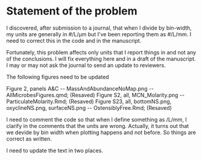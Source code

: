 # Statement of the problem
I discovered, after submission to a journal, that when I divide by bin-width, my units are generally in #/L/μm but I've been reporting them as #/L/mm. I need to correct this in the code and in the manuscript.

Fortunately, this problem affects only units that I report things in and not any of the conclusions. I will fix everything here and in a draft of the manuscript. I may or may not ask the journal to send an update to reviewers.

The following figures need to be updated

Figure 2, panels A&C -- MassAndAbundanceNoMap.png -- AllMicrobesFigures.qmd; (Resaved)
Figure S2, all, MCN_Molarity.png -- ParticulateMolarity.Rmd; (Resaved)
Figure S23, all, bottomNS.png, oxyclineNS.png, surfaceNS.png -- OstensiblyFree.Rmd; (Resaved)

I need to comment the code so that when I define something as /L/mm, I clarify in the comments that the units are wrong.
Actually, it turns out that we devide by bin width when plotting happens and not before. So things are correct as written.

I need to update the text in two places.